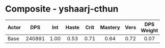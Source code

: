 # Composite - yshaarj-cthun
| Actor | DPS | Int | Haste | Crit | Mastery | Vers | DPS Weight |
|---|:---:|:---:|:---:|:---:|:---:|:---:|:---:|
|Base|240891|1.00|0.53|0.71|0.64|0.72|0.07|
